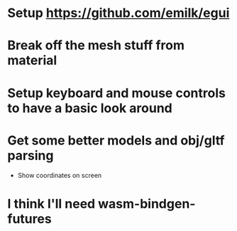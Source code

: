 <!-- # Why is the cube rendering at the bottom left?
- Missing viewport -->
# Setup https://github.com/emilk/egui
# Break off the mesh stuff from material
<!-- # Setup a time variable and animate a material rotation -->
# Setup keyboard and mouse controls to have a basic look around
# Get some better models and obj/gltf parsing
- Show coordinates on screen
# I think I'll need wasm-bindgen-futures